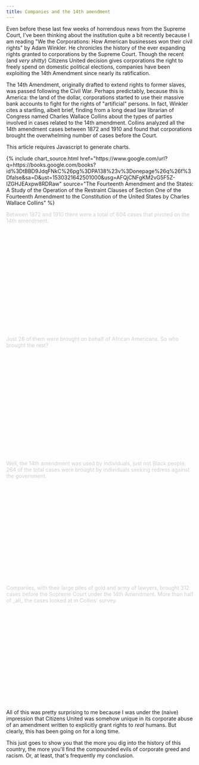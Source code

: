 ```yaml
---
title: Companies and the 14th amendment
---
```


Even before these last few weeks of horrendous news from the Supreme Court, I've been thinking about the institution quite a bit recently because I am reading "We the Corporations: How American businesses won their civil rights" by Adam Winkler. He chronicles the history of the ever expanding rights granted to corporations by the Supreme Court. Though the recent (and _very shitty_) Citizens United decision gives corporations the right to freely spend on domestic political elections, companies have been exploiting the 14th Amendment since nearly its ratification.

The 14th Amendment, originally drafted to extend rights to former slaves, was passed following the Civil War. Perhaps predictably, because this is America: the land of the dollar, corporations started to use their massive bank accounts to fight for the rights of "artificial" persons. In fact, Winkler cites a startling, albeit brief, finding from a long dead law librarian of Congress named Charles Wallace Collins about the types of parties involved in cases related to the 14th amendment. Collins analyzed all the 14th amendment cases between 1872 and 1910 and found that corporations brought the overwhelming number of cases before the Court.

<style>
  .container {
    position: relative;
  }

  .chart-container {
    position: sticky;
    top: 3.5rem;
  }

  .step {
    min-height: 20rem;
    opacity: .2;
    transition: opacity 1s linear;
  }

  .step p {
    position: sticky;
    top: .5rem;
  }
</style>

<div class="container clearfix">
  <div class="chart-container no-js" id="outages-differences">
    <p class="no-js-msg">This article requires Javascript to generate charts.</p>
    <div class="chart"></div>
    <div class="caption mono"></div>
    {% include chart_source.html href="https://www.google.com/url?q=https://books.google.com/books?id%3DtBBD9JdqFNkC%26pg%3DPA138%23v%3Donepage%26q%26f%3Dfalse&sa=D&ust=1530321642501000&usg=AFQjCNFgKM2vG5F5Z-IZGHJEAxpw8RDRaw" source="The Fourteenth Amendment and the States: A Study of the Operation of the Restraint Clauses of Section One of the Fourteenth Amendment to the Constitution of the United States by Charles Wallace Collins" %}
  </div>

  <div class="steps">
    <div class="step" data-line="total-opinions">
      <p class="bg-gold-translucent px1 py2">
      Between 1872 and 1910 there were a total of 604 cases that pivoted on the 14th amendment.
      </p>
    </div>
    <div class="step" data-line="african-americans">
      <p class="bg-gold-translucent px1 py2">
        Just 28 of them were brought on behalf of African Americans. So who brought the rest?
      </p>
    </div>
    <div class="step" data-line="individuals">
      <p class="bg-gold-translucent px1 py2">
        Well, the 14th amendment was used by individuals, just not Black people. 264 of the total cases were brought by individuals seeking redress against the government.
      </p>
    </div>
    <div class="step" data-line="corporations">
      <p class="bg-gold-translucent px1 py2">
        Companies, with their large piles of gold and army of lawyers, brought 312 cases before the Supreme Court under the 14th Amendment. More than half of _all_ the cases looked at in Collins' survey.
      </p>
    </div>
  </div>

</div>

All of this was pretty surprising to me because I was under the (naive) impression that Citizens United was somehow unique in its corporate abuse of an amendment written to explicitly grant rights to _real_ humans. But clearly, this has been going on for a long time.

This just goes to show you that the more you dig into the history of this country, the more you'll find the compounded evils of corporate greed and racism. Or, at least, that's frequently my conclusion.

<script src="/js/lib/intersection-observer-v0.5.0.js"></script>
<script src="/js/lib/scrollama-v1.4.1.js"></script>
<script src="/js/lib/d3.v5.min.js"></script>
<script src="/js/util.js"></script>
<script src="/js/posts/companies-and-the-fourteenth-amendment.js"></script>
